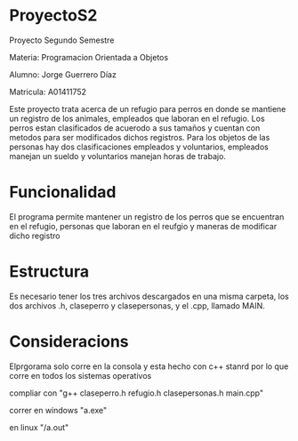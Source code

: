 # ProyectoS2
Proyecto Segundo Semestre

Materia: Programacion Orientada a Objetos

Alumno: Jorge Guerrero Díaz 

Matricula:  A01411752

Este proyecto trata acerca de un refugio para perros en donde se mantiene un registro de los animales, empleados que laboran en el refugio. Los perros estan clasificados de acuerodo a sus tamaños y cuentan con metodos para ser modificados dichos registros. Para los objetos de las personas hay dos clasificaciones empleados y voluntarios, empleados manejan un sueldo y voluntarios manejan horas de trabajo.  

# Funcionalidad

El programa permite mantener un registro de los perros que se encuentran en el refugio, personas que laboran en el reufgio y maneras de modificar dicho registro

# Estructura
Es necesario tener los tres archivos descargados en una misma carpeta, los dos archivos .h, claseperro y clasepersonas, y el .cpp, llamado MAIN.

# Consideracions 
Elprgorama solo corre en la consola y esta hecho con c++ stanrd por lo que corre en todos los sistemas operativos 

compliar con "g++ claseperro.h refugio.h clasepersonas.h main.cpp"

correr en windows "a.exe"

en linux "/a.out"
